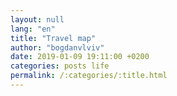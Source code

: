 ```yaml
---
layout: null
lang: "en"
title: "Travel map"
author: "bogdanvlviv"
date: 2019-01-09 19:11:00 +0200
categories: posts life
permalink: /:categories/:title.html
---
```


<div id="js-map">
</div>

<style>
  #js-map {
    height: 100%;
    width: 100%;
  }
</style>

<script>
  function initMap() {
    var map = new google.maps.Map(
      document.getElementById("js-map"),
      {
        center: {
          lat: 0,
          lng: 0
        },
        zoom: 1
      }
    );

    {%- for place in site.data.places -%}
    new google.maps.Marker(
      {
        position: {
          lat: {{ place.latitude }},
          lng: {{ place.longitude }}
        },
        map: map,
        title: "{{ place.title }}",
        icon: {
          path: google.maps.SymbolPath.CIRCLE,
          fillColor: "red",
          fillOpacity: 0.6,
          scale: 5,
          strokeColor: "white",
          strokeWeight: 1
        }
      }
    );
    {%- endfor -%}
  }
</script>

<script async defer src="https://maps.googleapis.com/maps/api/js?key={{ site.google_maps_key }}&callback=initMap">
</script>
